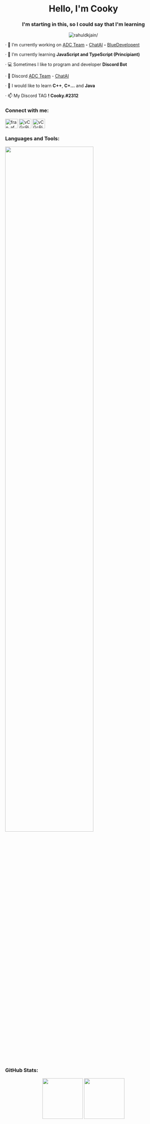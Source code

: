 <h1 align="center">Hello, I'm Cooky</h1>
<h3 align="center">I'm starting in this, so I could say that I'm learning</h3>
<p align="center"> <img src=https://komarev.com/ghpvc/?username=rahuldkjain alt=rahuldkjain/> </p>



· 🔭 I’m currently working on [ADC Team](https://github.com/ADC-Team) **-** [ChatAI](https://github.com/ChatAI-bot) **-** [BlueDevelopent](https://github.com/BlueDevelopmentt)

· 🔰 I’m currently learning **JavaScript and TypeScript (Principiant)**

· 💻 Sometimes I like to program and developer **Discord Bot**

· 📝 Discord [ADC Team](https://discord.gg/CnRNkQkZC5) - [ChatAI](https://discord.gg/dfZaHBwptB)

· 🧠 I would like to learn **C++**, **C+...** and **Java**

· 📫 My Discord TAG **! Cooky.#2312**

<h3 align="">Connect with me:</h3>
<p align="left">
<a href="https://www.youtube.com/c/Sr Cooky/" target="blank"><img align="center" src="https://raw.githubusercontent.com/rahuldkjain/github-profile-readme-generator/master/src/images/icons/Social/youtube.svg" alt="fran_afp_" height="30" width="40" /></a>
<a href="https://discord.gg/CnRNkQkZC5" target="blank"><img align="center" src="https://raw.githubusercontent.com/rahuldkjain/github-profile-readme-generator/master/src/images/icons/Social/discord.svg" alt="vCGcPjVC" height="30" width="40" /></a>
<a href="https://twitter.com/CookyDev" target="blank"><img align="center" src="https://raw.githubusercontent.com/rahuldkjain/github-profile-readme-generator/master/src/images/icons/Social/twitter.svg" alt="vCGcPjVC" height="30" width="40" /></a>

</p>

<h3 align="left">Languages and Tools:</h3>
<a href="https://github.com/miguellpg" target="blank"><img src="https://skillicons.dev/icons?i=debian,cloudflare,css,discord,discordjs,github,html,js,nodejs,npm,vscode,windows,gmail,idea,java,linux,mongodb,twitter&perline=18" width="75%"></a>

<h3 align="left">GitHub Stats:</h3>

<p align="center">
  <img src="https://github-readme-stats.vercel.app/api?username=CookyDevJS&show_icons=true&count_private=true&title_color=1b6acb&text_color=9f9f9f&icon_color=1b6acb&bg_color=222222" height="130">
  <img src="https://github-readme-stats.vercel.app/api/top-langs/?username=CookyDevJS&count_private=true&layout=compact&title_color=1b6acb&text_color=9f9f9f&icon_color=1b6acb&bg_color=222222" height="130">
</p>

